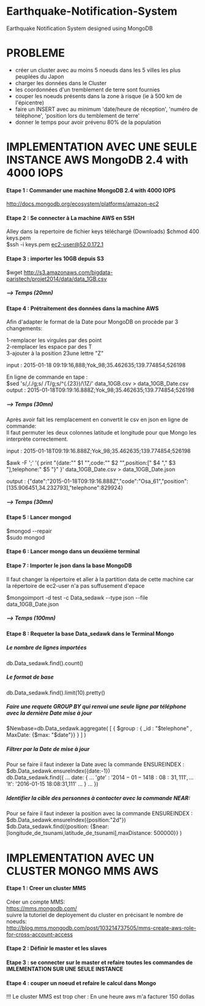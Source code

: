 # Earthquake-Notification-System
Earthquake Notification System designed using MongoDB

# PROBLEME
- créer un cluster avec au moins 5 noeuds dans les 5 villes les plus peuplées du Japon
- charger les données dans le Cluster
- les coordonnées d'un tremblement de terre sont fournies
- couper les noeuds présents dans la zone à risque (ie à 500 km de l'épicentre)
- faire un INSERT avec au minimum 'date/heure de réception', 'numéro de téléphone', 'position lors du temblement de terre'
- donner le temps pour avoir prévenu 80% de la population


# IMPLEMENTATION AVEC UNE SEULE INSTANCE AWS MongoDB 2.4 with 4000 IOPS 

#### Etape 1 : Commander une machine MongoDB 2.4 with 4000 IOPS 
http://docs.mongodb.org/ecosystem/platforms/amazon-ec2

#### Etape 2 : Se connecter à La machine AWS en SSH
Alley dans la repertoire de fichier keys téléchargé (Downloads)
$chmod 400 keys.pem    
$ssh -i keys.pem ec2-user@52.0.172.1  

#### Etape 3 : importer les 10GB depuis S3

$wget http://s3.amazonaws.com/bigdata-paristech/projet2014/data/data_1GB.csv

##### --> Temps (20mn)

#### Etape 4 : Prétraitement des données dans la machine AWS

Afin d'adapter le format de la Date pour MongoDB on procède par 3 changements:<br>

1-remplacer les virgules par des point<br>
2-remplacer les espace par des T<br>
3-ajouter à la position 23une lettre "Z"<br>

input : 2015-01-18 09:19:16,888;Yok_98;35.462635;139.774854;526198<br>

En ligne de commande en tape :<br>
$sed 's/,/./g;s/ /T/g;s/^\(.\{23\}\)/\1Z/'  data_10GB.csv > data_10GB_Date.csv <br>
output : 2015-01-18T09:19:16.888Z;Yok_98;35.462635;139.774854;526198<br>
##### --> Temps (30mn)<br>

Après avoir fait les remplacement en convertit le csv en json en ligne de commande:<br>
Il faut permuter les deux colonnes latitude et longitude pour que Mongo les interprète correctement.<br>

input : 2015-01-18T09:19:16.888Z;Yok_98;35.462635;139.774854;526198<br>

$awk -F ';' '{ print "{date:\"" $1 "\",code:\"" $2 "\",position:[" $4 "," $3 "],telephone:" $5 "}" }' data_10GB_Date.csv > data_10GB_Date.json<br>

output : {"date":"2015-01-18T09:19:16.888Z","code":"Osa_61","position":[135.906451,34.232793],"telephone":829924}<br>

##### --> Temps (30mn)

#### Etape 5 : Lancer mongod <br>

$mongod --repair<br>
$sudo mongod<br>

#### Etape 6 : Lancer mongo dans un deuxième terminal <br>

#### Etape 7 : Importer le json dans la base MongoDB<br>
Il faut changer la répertoire et aller à la partition data de cette machine car la répertoire de ec2-user n'a pas suffusement d'epace<br>

$mongoimport -d test -c Data_sedawk  --type json --file data_10GB_Date.json <br>

##### --> Temps (100mn)<br>

#### Etape 8 : Requeter la base Data_sedawk dans le Terminal Mongo<br>
##### Le nombre de lignes importées<br>
db.Data_sedawk.find().count()<br>
##### Le format de base<br>
db.Data_sedawk.find().limit(10).pretty()<br>
##### Faire une requete GROUP BY qui renvoi une seule ligne par téléphone avec la dernière Date mise à jour<br>
$Newbase=db.Data_sedawk.aggregate( [ { $group : { _id : "$telephone" , MaxDate: {$max: "$date"}} } ] ) <br>
##### Filtrer par la Date de mise à jour<br>
Pour se faire il faut indexer la Date avec la commande ENSUREINDEX :<br>
$db.Data_sedawk.ensureIndex({date:-1})<br>
db.Data_sedawk.find({
...     date: { 
...             '$gte': '2014-01-14 18:08:31,111',
...             '$lt': '2016-01-15 18:08:31,111' 
...     }
... })<br>
##### Identifier la cible des personnes à contacter avec la commande NEAR:
Pour se faire il faut indexer la position avec la commande ENSUREINDEX :
$db.Data_sedawk.ensureIndex({position:"2d"})<br>
$db.Data_sedawk.find({position: {$near:[longitude_de_tsunami,latitude_de_tsunami],maxDistance: 500000}} )<br>
# IMPLEMENTATION AVEC UN CLUSTER MONGO MMS AWS <br>
#### Etape 1 : Creer un cluster MMS<br>
Créer un compte MMS:<br>
https://mms.mongodb.com/<br>
suivre la tutoriel de deployement du cluster en précisant le nombre de noeuds:<br>
http://blog.mms.mongodb.com/post/103214737505/mms-create-aws-role-for-cross-account-access<br>
#### Etape 2 : Définir le master et les slaves<br>
#### Etape 3 : se connecter sur le master et refaire toutes les commandes de IMLEMENTATION SUR UNE SEULE INSTANCE<br>
#### Etape 4 : couper un noeud et refaire le calcul dans Mongo<br>

!!! Le cluster MMS est trop cher : En une heure aws m'a facturer 150 dollas<br>
